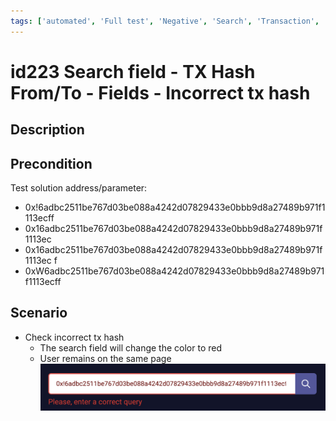 ```yaml
---
tags: ['automated', 'Full test', 'Negative', 'Search', 'Transaction', 'Automated']
---
```


# id223 Search field - TX Hash From/To - Fields - Incorrect tx hash

## Description


## Precondition

Test solution address/parameter:
- 0x!6adbc2511be767d03be088a4242d07829433e0bbb9d8a27489b971f1113ecff
- 0x16adbc2511be767d03be088a4242d07829433e0bbb9d8a27489b971f1113ec
- 0x16adbc2511be767d03be088a4242d07829433e0bbb9d8a27489b971f1113ec f
- 0xW6adbc2511be767d03be088a4242d07829433e0bbb9d8a27489b971f1113ecff


## Scenario
- Check incorrect tx hash
    - The search field will change the color to red
    - User remains on the same page
![id223](../../../../static/img/Fields/Search%20field%20-%20TX%20Hash%20From%7CTo/id223.png)

